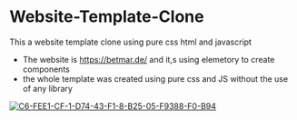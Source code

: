 # Website-Template-Clone
This a website template clone using pure css html and javascript
- The website is https://betmar.de/ and it,s using elemetory to create components
- the whole template was created using pure css and JS without the use of any library <br>

<a href="https://ibb.co/SsfC8xW"><img src="https://i.ibb.co/SsfC8xW/C6-FEE1-CF-1-D74-43-F1-8-B25-05-F9388-F0-B94.jpg" alt="C6-FEE1-CF-1-D74-43-F1-8-B25-05-F9388-F0-B94" border="0"></a>
